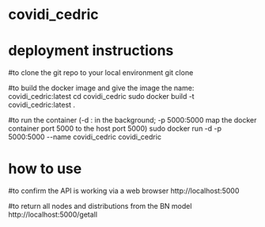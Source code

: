 ﻿# covidi_cedric
# deployment instructions
#to clone the git repo to your local environment
git clone 

#to build the docker image and give the image the name: covidi_cedric:latest
cd covidi_cedric
sudo docker build -t covidi_cedric:latest .

#to run the container (-d : in the background; -p 5000:5000 map the docker container port 5000 to the host port 5000)
sudo docker run -d -p 5000:5000 --name covidi_cedric covidi_cedric 

# how to use
#to confirm the API is working via a web browser
http://localhost:5000

#to return all nodes and distributions from the BN model
http://localhost:5000/getall
